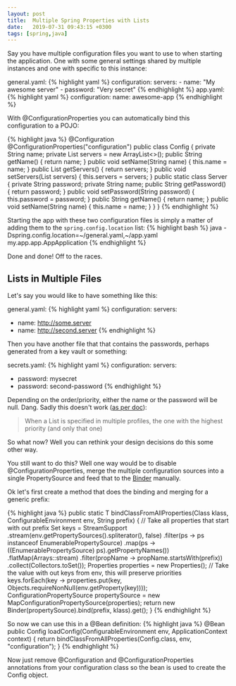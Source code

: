 ```yaml
---
layout: post
title:  Multiple Spring Properties with Lists
date:   2019-07-31 09:43:15 +0300
tags: [spring,java]
---
```



Say you have multiple configuration files you want to use to when starting the application. One with
some general settings shared by multiple instances and one with specific to this instance:

general.yaml:
{% highlight yaml %}
configuration:
    servers:
      - name: "My awesome server"
      - password: "Very secret"
{% endhighlight %}
app.yaml:
{% highlight yaml %}
configuration:
   name: awesome-app
{% endhighlight %}

With @ConfigurationProperties you can automatically bind this configuration to a POJO:

{% highlight java %}
@Configuration
@ConfigurationProperties("configuration")
public class Config {
  private String name;
  private List<Server> servers = new ArrayList<>();
  public String getName() {
    return name;
  }
  public void setName(String name) {
    this.name = name;
  }
  public List<Server> getServers() {
    return servers;
  }
  public void setServers(List<Server> servers) {
    this.servers = servers;
  }
  public static class Server {
    private String password;
    private String name;
    public String getPassword() {
      return password;
    }
    public void setPassword(String password) {
      this.password = password;
    }
    public String getName() {
      return name;
    }
    public void setName(String name) {
      this.name = name;
    }
  }
}
{% endhighlight %}


Starting the app with these two configuration files is simply a matter of adding them to the `spring.config.location`
list: {% highlight bash %} java -Dspring.config.location=~/general.yaml,~/app.yaml my.app.app.AppApplication {% endhighlight %}

Done and done! Off to the races.

## Lists in Multiple Files

Let's say you would like to have something like this:

general.yaml:
{% highlight yaml %}
configuration:
   servers: 
   - name: http://some.server
   - name: http://second.server
{% endhighlight %} 

Then you have another file that that contains the passwords, perhaps generated from a key vault or something:

secrets.yaml:
{% highlight yaml %}
configuration:
   servers: 
   - password: mysecret
   - password: second-password
{% endhighlight %} 


Depending on the order/priority, either the name or the password will be null. Dang. Sadly this doesn't work ([as per
doc](https://docs.spring.io/spring-boot/docs/current/reference/html/boot-features-external-config.html#boot-features-external-config-complex-type-merge)):

> When a List is specified in multiple profiles, the one with the highest priority (and only that one)

So what now? Well you can rethink your design decisions do this some other way. 

You still want to do this? Well one way would be to
disable @ConfigurationProperties, merge the multiple configuration sources into a single PropertySource and feed that to
the
[Binder](https://docs.spring.io/spring-boot/docs/current/api/org/springframework/boot/context/properties/bind/Binder.html)
manually.

Ok let's first create a method that does the binding and merging for a generic prefix:

{% highlight java %}
  public static <T> T bindClassFromAllProperties(Class<T> klass, ConfigurableEnvironment env, String prefix) {
    // Take all properties that start with out prefix 
    Set<String> keys = StreamSupport
        .stream(env.getPropertySources().spliterator(), false)
        .filter(ps -> ps instanceof EnumerablePropertySource)
        .map(ps -> ((EnumerablePropertySource) ps).getPropertyNames())
        .flatMap(Arrays::stream)
        .filter(propName -> propName.startsWith(prefix))
        .collect(Collectors.toSet());
    Properties properties = new Properties();
    // Take the value with out keys from env, this will preserve priorities
    keys.forEach(key -> properties.put(key, Objects.requireNonNull(env.getProperty(key))));
    ConfigurationPropertySource propertySource = new MapConfigurationPropertySource(properties);
    return new Binder(propertySource).bind(prefix, klass).get();
  }
{% endhighlight %}


So now we can use this in a @Bean definition:
{% highlight java %}
  @Bean
  public Config loadConfig(ConfigurableEnvironment env,
      ApplicationContext context) {
    return bindClassFromAllProperties(Config.class, env, "configuration");
  }
{% endhighlight %}

Now just remove @Configuration and @ConfigurationProperties annotations from your configuration class so the bean is
used to create the Config object. 
